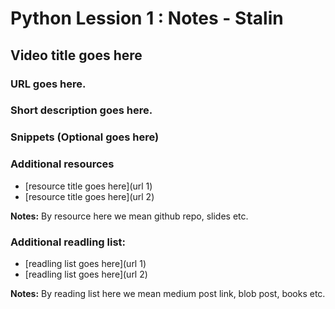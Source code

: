 # Python Lession 1 : Notes - Stalin

## Video title goes here

### URL goes here.

### Short description goes here.

### Snippets (Optional goes here)

### Additional resources

* [resource title goes here](url 1)
* [resource title goes here](url 2)

__Notes:__ By resource here we mean github repo, slides etc.

### Additional readling list:

* [readling list goes here](url 1)
* [readling list goes here](url 2)

__Notes:__ By reading list here we mean medium post link, blob post, books etc.
